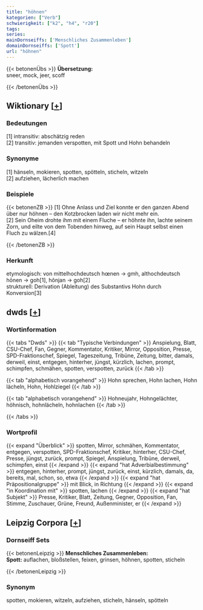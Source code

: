 ```yaml
---
title: "höhnen"
kategorien: ["Verb"]
schwierigkeit: ["k2", "h4", "r20"]
tags:
series:
mainDornseiffs: ['Menschliches Zusammenleben']
domainDornseiffs: ['Spott']
url: "höhnen"
---
```


{{< betonenÜbs >}}
**Übersetzung:**  
sneer, mock, jeer, scoff  
  
{{< /betonenÜbs >}}

## Wiktionary [[+](https://de.wiktionary.org/wiki/höhnen)]

### Bedeutungen
[1] intransitiv: abschätzig reden  
[2] transitiv: jemanden verspotten, mit Spott und Hohn behandeln  

### Synonyme
[1] hänseln, mokieren, spotten, spötteln, sticheln, witzeln  
[2] aufziehen, lächerlich machen  

### Beispiele
{{< betonenZB >}}
[1] Ohne Anlass und Ziel konnte er den ganzen Abend über nur höhnen – den Kotzbrocken laden wir nicht mehr ein.  
[2] Sein Oheim drohte ihm mit einem Fluche – er höhnte ihn, lachte seinem Zorn, und eilte von dem Tobenden hinweg, auf sein Haupt selbst einen Fluch zu wälzen.[4]  

{{< /betonenZB >}}
### Herkunft
etymologisch: von mittelhochdeutsch hœnen → gmh, althochdeutsch hōnen → goh[1], hônjan → goh[2]  
strukturell: Derivation (Ableitung) des Substantivs Hohn durch Konversion[3]  



## dwds [[+](https://www.dwds.de/wb/höhnen)]

### Wortinformation
{{< tabs "Dwds" >}}
{{< tab "Typische Verbindungen" >}}
Anspielung, Blatt, CSU-Chef, Fan, Gegner, Kommentator, Kritiker, Mirror, Opposition, Presse, SPD-Fraktionschef, Spiegel, Tageszeitung, Tribüne, Zeitung, bitter, damals, derweil, einst, entgegen, hinterher, jüngst, kürzlich, lachen, prompt, schimpfen, schmähen, spotten, verspotten, zurück
{{< /tab >}}

{{< tab "alphabetisch vorangehend" >}}
Hohn sprechen, Hohn lachen, Hohn lächeln, Hohn, Hohlziegel
{{< /tab >}}

{{< tab "alphabetisch vorangehend" >}}
Hohneujahr, Hohngelächter, höhnisch, hohnlächeln, hohnlachen
{{< /tab >}}

{{< /tabs >}}

### Wortprofil
{{< expand "Überblick" >}} spotten, Mirror, schmähen, Kommentator, entgegen, verspotten, SPD-Fraktionschef, Kritiker, hinterher, CSU-Chef, Presse, jüngst, zurück, prompt, Spiegel, Anspielung, Tribüne, derweil, schimpfen, einst {{< /expand >}}
{{< expand "hat Adverbialbestimmung" >}} entgegen, hinterher, prompt, jüngst, zurück, einst, kürzlich, damals, da, bereits, mal, schon, so, etwa {{< /expand >}}
{{< expand "hat Präpositionalgruppe" >}} mit Blick, in Richtung {{< /expand >}}
{{< expand "in Koordination mit" >}} spotten, lachen {{< /expand >}}
{{< expand "hat Subjekt" >}} Presse, Kritiker, Blatt, Zeitung, Gegner, Opposition, Fan, Stimme, Zuschauer, Grüne, Freund, Außenminister, er {{< /expand >}}

## Leipzig Corpora [[+](https://corpora.uni-leipzig.de/en/res?word=höhnen&corpusId=deu_newscrawl-public_2018)]

### Dornseiff Sets
{{< betonenLeipzig >}}
**Menschliches Zusammenleben:**  
**Spott:** auflachen, bloßstellen, feixen, grinsen, höhnen, spotten, sticheln  

{{< /betonenLeipzig >}}

### Synonym
spotten, mokieren, witzeln, aufziehen, sticheln, hänseln, spötteln

